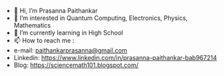 - 👋 Hi, I’m Prasanna Paithankar
- 👀 I’m interested in Quantum Computing, Electronics, Physics, Mathematics
- 🌱 I’m currently learning in High School
- 📫 How to reach me :
- e-mail: paithankarprasanna@gmail.com
- Linkedin: https://www.linkedin.com/in/prasanna-paithankar-bab967214
- Blog: https://sciencemath101.blogspot.com/
    
    
    

<!---
PrasannaPaithankar/PrasannaPaithankar is a ✨ special ✨ repository because its `README.md` (this file) appears on your GitHub profile.
You can click the Preview link to take a look at your changes.
--->
